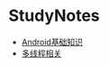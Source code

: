# StudyNotes
- [Android基础知识](https://github.com/sariel20/StudyNotes/blob/master/Android%E7%9B%B8%E5%85%B3/Android/Android%E5%9F%BA%E7%A1%80%E7%9F%A5%E8%AF%86.md)
- [多线程相关](https://github.com/sariel20/StudyNotes/blob/master/Android%E7%9B%B8%E5%85%B3/Android/%E5%A4%9A%E7%BA%BF%E7%A8%8B%E7%9B%B8%E5%85%B3.md)
